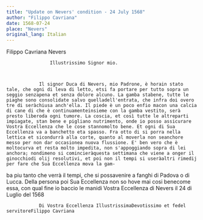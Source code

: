 ```yaml
---
title: "Update on Nevers' condition - 24 July 1568"
author: "Filippo Cavriana"
date: 1568-07-24
place: "Nevers"
original_lang: Italian
---
```


Filippo Cavriana
Nevers



        
            
                
                    Illustrissimo Signor mio.
                


                Il signor Duca di Nevers, mio Padrone, è horain stato tale, che ogni di leva di letto, etsi fa portare per tutto sopra un seggio senzapena et senza dolore alcuno. La gamba stabene, tutte le piaghe sono consolidate salvo quelladell'entrata, che infra doi overo tre di seràchiusa anch'ella. Il piede è un poco enfio macon una calcia di cane di che è continuamenteinsieme con la gamba vestito, serà presto liberoda ogni tumore. La coscia, et così tutte le altreparti impiagate, stan bene e pigliano nutrimento, onde io posso assicurare Vostra Eccellenza che le cose stannomolto bene. Et ogni di Sua Eccellenza va a banchetto eta spasso. Fra otto di si porra nella lettica et sicondurrà alla corte, quanto al moverla non seanchore messo per non dar occasionea nuova flussione. E' ben vero che è moltocurva et resta molto impedita, non s'appoggiando sopra di lei anchora; nondimeno si comincieràquesta settimana che viene a onger il ginocchiodi olij resolutivi, et poi non il tempi si useràaltri rimedij per fare che Sua Eccellenza mova la gam-
ba piu tanto che verrà il tempi, che si possavenire a fanghi di Padova o di Lucca. Della persona poi Sua Eccellenza non so hove mai cosi benecome essa, con qual fine io baccio le manidi Vostra Eccellenza di Nevers il 24 di Luglio del 1568


                Di Vostra Eccellenza IllustrissimaDevotissimo et fedel servitoreFilippo Cavriana


            
        
    